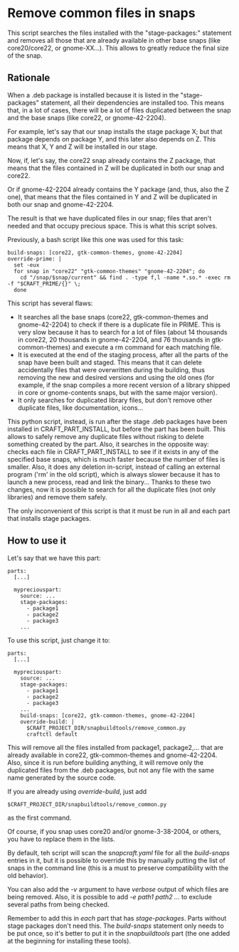 # Remove common files in snaps

This script searches the files installed with the "stage-packages:" statement
and removes all those that are already available in other base snaps (like
core20/core22, or gnome-XX...). This allows to greatly reduce the final size
of the snap.

## Rationale

When a .deb package is installed because it is listed in the "stage-packages"
statement, all their dependencies are installed too. This means that, in a
lot of cases, there will be a lot of files duplicated between the snap and the
base snaps (like core22, or gnome-42-2204).

For example, let's say that our snap installs the stage package X; but that
package depends on package Y, and this later also depends on Z. This means that
X, Y and Z will be installed in our stage.

Now, if, let's say, the core22 snap already contains the Z package, that
means that the files contained in Z will be duplicated in both our snap and
core22.

Or if gnome-42-2204 already contains the Y package (and, thus, also the Z one),
that means that the files contained in Y and Z will be duplicated in both our
snap and gnome-42-2204.

The result is that we have duplicated files in our snap; files that aren't
needed and that occupy precious space. This is what this script solves.

Previously, a bash script like this one was used for this task:

    build-snaps: [core22, gtk-common-themes, gnome-42-2204]
    override-prime: |
      set -eux
      for snap in "core22" "gtk-common-themes" "gnome-42-2204"; do
        cd "/snap/$snap/current" && find . -type f,l -name *.so.* -exec rm -f "$CRAFT_PRIME/{}" \;
      done

This script has several flaws:

* It searches all the base snaps (core22, gtk-common-themes and gnome-42-2204)
  to check if there is a duplicate file in PRIME. This is very slow because it
  has to search for a lot of files (about 14 thousands in core22, 20 thousands
  in gnome-42-2204, and 76 thousands in gtk-common-themes)  and execute a rm
  command for each matching file.
* It is executed at the end of the staging process, after all the parts of the
  snap have been built and staged. This means that it can delete accidentally
  files that were overwritten during the building, thus removing the new and
  desired versions and using the old ones (for example, if the snap compiles a
  more recent version of a library shipped in core or gnome-contents snaps, but
  with the same major version).
* It only searches for duplicated library files, but don’t remove other duplicate
  files, like documentation, icons...

This python script, instead, is run after the stage .deb packages have been
installed in CRAFT_PART_INSTALL, but before the part has been built. This allows
to safely remove any duplicate files without risking to delete something created
by the part. Also, it searches in the opposite way: checks each file in
CRAFT_PART_INSTALL to see if it exists in any of the specified base snaps, which
is much faster because the number of files is smaller. Also, it does any deletion
in-script, instead of calling an external program ('rm' in the old script), which
is always slower because it has to launch a new process, read and link the
binary... Thanks to these two changes, now it is possible to search for all the
duplicate files (not only libraries) and remove them safely.

The only inconvenient of this script is that it must be run in all and each part
that installs stage packages.

## How to use it

Let's say that we have this part:

    parts:
      [...]

      mypreciouspart:
        source: ...
        stage-packages:
          - package1
          - package2
          - package3
        ...

To use this script, just change it to:

    parts:
      [...]

      mypreciouspart:
        source: ...
        stage-packages:
          - package1
          - package2
          - package3
        ...
        build-snaps: [core22, gtk-common-themes, gnome-42-2204]
        override-build: |
          $CRAFT_PROJECT_DIR/snapbuildtools/remove_common.py
          craftctl default

This will remove all the files installed from package1, package2,... that are already
available in core22, gtk-common-themes and gnome-42-2204. Also, since it is run before
building anything, it will remove only the duplicated files from the .deb packages, but
not any file with the same name generated by the source code.

If you are already using *override-build*, just add

    $CRAFT_PROJECT_DIR/snapbuildtools/remove_common.py

as the first command.

Of course, if you snap uses core20 and/or gnome-3-38-2004, or others, you have to replace
them in the lists.

By default, teh script will scan the *snapcraft.yaml* file for all the *build-snaps*
entries in it, but it is possible to override this by manually putting the list of snaps
in the command line (this is a must to preserve compatibility with the old behavior).

You can also add the *-v* argument to have *verbose* output of which files are being removed.
Also, it is possible to add *-e path1 path2 ...* to exclude several paths from being checked.

Remember to add this in *each* part that has *stage-packages*. Parts without stage
packages don't need this. The *build-snaps* statement only needs to be put once, so it's better
to put it in the *snapbuildtools* part (the one added at the beginning for installing these
tools).
